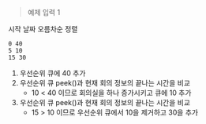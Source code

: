 > 예제 입력 1

시작 날짜 오름차순 정렬

```
0 40
5 10
15 30
```

1. 우선순위 큐에 40 추가
1. 우선순위 큐 peek()과 현재 회의 정보의 끝나는 시간을 비교
   - 10 < 40 이므로 회의실을 하나 증가시키고 큐에 10 추가
1. 우선순위 큐 peek()과 현재 회의 정보의 끝나는 시간을 비교
   - 15 > 10 이므로 우선순위 큐에서 10을 제거하고 30을 추가
